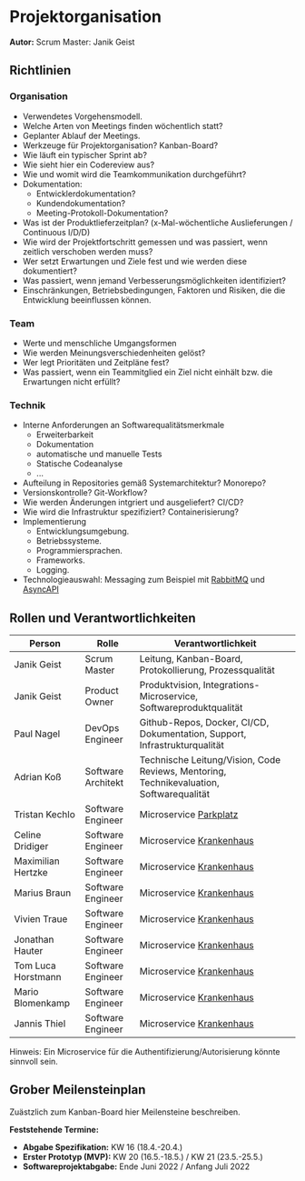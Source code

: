 # Projektorganisation

**Autor:** Scrum Master: Janik Geist

## Richtlinien

### Organisation

- Verwendetes Vorgehensmodell.
- Welche Arten von Meetings finden wöchentlich statt?
- Geplanter Ablauf der Meetings.  
- Werkzeuge für Projektorganisation? Kanban-Board?
- Wie läuft ein typischer Sprint ab?
- Wie sieht hier ein Codereview aus?
- Wie und womit wird die Teamkommunikation durchgeführt?
- Dokumentation:
  - Entwicklerdokumentation?
  - Kundendokumentation?
  - Meeting-Protokoll-Dokumentation?
- Was ist der Produktlieferzeitplan? (x-Mal-wöchentliche Auslieferungen / Continuous I/D/D)
- Wie wird der Projektfortschritt gemessen und was passiert, wenn zeitlich verschoben werden muss?
- Wer setzt Erwartungen und Ziele fest und wie werden diese dokumentiert?
- Was passiert, wenn jemand Verbesserungsmöglichkeiten identifiziert?
- Einschränkungen, Betriebsbedingungen, Faktoren und Risiken, die die Entwicklung beeinflussen können.

### Team

- Werte und menschliche Umgangsformen
- Wie werden Meinungsverschiedenheiten gelöst?
- Wer legt Prioritäten und Zeitpläne fest?
- Was passiert, wenn ein Teammitglied ein Ziel nicht einhält bzw. die Erwartungen nicht erfüllt?

### Technik

- Interne Anforderungen an Softwarequalitätsmerkmale 
  - Erweiterbarkeit
  - Dokumentation
  - automatische und manuelle Tests
  - Statische Codeanalyse
  - ...
- Aufteilung in Repositories gemäß Systemarchitektur? Monorepo?
- Versionskontrolle? Git-Workflow?
- Wie werden Änderungen intgriert und ausgeliefert? CI/CD? 
- Wie wird die Infrastruktur spezifiziert? Containerisierung?
- Implementierung
  - Entwicklungsumgebung.
  - Betriebssysteme.
  - Programmiersprachen.
  - Frameworks.
  - Logging.
- Technologieauswahl: Messaging zum Beispiel mit [RabbitMQ](https://www.rabbitmq.com/) und [AsyncAPI](https://www.asyncapi.com/)

## Rollen und Verantwortlichkeiten

| Person | Rolle | Verantwortlichkeit |
|----------|-----------|-----------|
| Janik Geist | Scrum Master | Leitung, Kanban-Board, Protokollierung, Prozessqualität |
| Janik Geist | Product Owner | Produktvision, Integrations-Microservice, Softwareproduktqualität |
| Paul Nagel | DevOps Engineer | Github-Repos, Docker, CI/CD, Dokumentation, Support, Infrastrukturqualität | 
| Adrian Koß | Software Architekt | Technische Leitung/Vision, Code Reviews, Mentoring, Technikevaluation, Softwarequalität |
| Tristan Kechlo | Software Engineer | Microservice [Parkplatz](parkplatz/index) |
| Celine Dridiger | Software Engineer | Microservice [Krankenhaus](krankenhaus/index) |
| Maximilian Hertzke | Software Engineer | Microservice [Krankenhaus](krankenhaus/index) |
| Marius Braun | Software Engineer | Microservice [Krankenhaus](krankenhaus/index) |
| Vivien Traue | Software Engineer | Microservice [Krankenhaus](krankenhaus/index) |
| Jonathan Hauter| Software Engineer | Microservice [Krankenhaus](krankenhaus/index) |
| Tom Luca Horstmann| Software Engineer | Microservice [Krankenhaus](krankenhaus/index) |
| Mario Blomenkamp | Software Engineer | Microservice [Krankenhaus](krankenhaus/index) |
| Jannis Thiel | Software Engineer | Microservice [Krankenhaus](krankenhaus/index) |

Hinweis: Ein Microservice für die Authentifizierung/Autorisierung könnte sinnvoll sein.

## Grober Meilensteinplan

Zuästzlich zum Kanban-Board hier Meilensteine beschreiben.

**Feststehende Termine:**

* **Abgabe Spezifikation:** KW 16 (18.4.-20.4.)
* **Erster Prototyp (MVP):** KW 20 (16.5.-18.5.) / KW 21 (23.5.-25.5.)
* **Softwareprojektabgabe:** Ende Juni 2022 / Anfang Juli 2022
